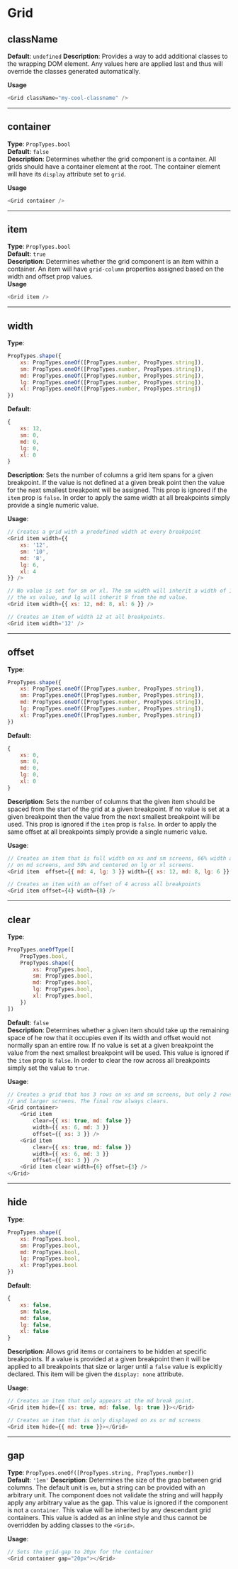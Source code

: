 # Grid

## className

**Default**: `undefined`
**Description**: Provides a way to add additional classes to the wrapping DOM
element. Any values here are applied last and thus will override the classes
generated automatically.

**Usage**

```Javascript
<Grid className="my-cool-classname" />
```

---

## container

**Type**: `PropTypes.bool`  
**Default**: `false`  
**Description**: Determines whether the grid component is a container. All grids
should have a container element at the root. The container element will have its
`display` attribute set to `grid`.

**Usage**

```Javascript
<Grid container />
```

---

## item

**Type**: `PropTypes.bool`  
**Default**: `true`  
**Description**: Determines whether the grid component is an item within a container.
An item will have `grid-column` properties assigned based on the width and offset
prop values.  
**Usage**

```Javascript
<Grid item />
```

---

## width

**Type**:

```Javascript
PropTypes.shape({
    xs: PropTypes.oneOf([PropTypes.number, PropTypes.string]),
    sm: PropTypes.oneOf([PropTypes.number, PropTypes.string]),
    md: PropTypes.oneOf([PropTypes.number, PropTypes.string]),
    lg: PropTypes.oneOf([PropTypes.number, PropTypes.string]),
    xl: PropTypes.oneOf([PropTypes.number, PropTypes.string])
})
```

**Default**:

```Javascript
{
    xs: 12,
    sm: 0,
    md: 0,
    lg: 0,
    xl: 0
}
```

**Description**: Sets the number of columns a grid item spans for a given breakpoint.
If the value is not defined at a given break point then the value for the next
smallest breakpoint will be assigned. This prop is ignored if the `item` prop is
`false`. In order to apply the same width at all breakpoints simply provide a single
numeric value.

**Usage**:

```Javascript
// Creates a grid with a predefined width at every breakpoint
<Grid item width={{
    xs: '12',
    sm: '10',
    md: '8',
    lg: 6,
    xl: 4
}} />

// No value is set for sm or xl. The sm width will inherit a width of 12 from
// the xs value, and lg will inherit 8 from the md value.
<Grid item width={{ xs: 12, md: 8, xl: 6 }} />

// Creates an item of width 12 at all breakpoints.
<Grid item width='12' />
```

---

## offset

**Type**:

```Javascript
PropTypes.shape({
    xs: PropTypes.oneOf([PropTypes.number, PropTypes.string]),
    sm: PropTypes.oneOf([PropTypes.number, PropTypes.string]),
    md: PropTypes.oneOf([PropTypes.number, PropTypes.string]),
    lg: PropTypes.oneOf([PropTypes.number, PropTypes.string]),
    xl: PropTypes.oneOf([PropTypes.number, PropTypes.string])
})
```

**Default**:

```Javascript
{
    xs: 0,
    sm: 0,
    md: 0,
    lg: 0,
    xl: 0
}
```

**Description**: Sets the number of columns that the given item should be spaced from
the start of the grid at a given breakpoint. If no value is set at a given breakpoint
then the value from the next smallest breakpoint will be used. This prop is ignored
if the `item` prop is `false`. In order to apply the same offset at all breakpoints
simply provide a single numeric value.

**Usage**:

```Javascript
// Creates an item that is full width on xs and sm screens, 66% width and centered
// on md screens, and 50% and centered on lg or xl screens.
<Grid item  offset={{ md: 4, lg: 3 }} width={{ xs: 12, md: 8, lg: 6 }} />

// Creates an item with an offset of 4 across all breakpoints
<Grid item offset={4} width={8} />
```

---

## clear

**Type**:

```Javascript
PropTypes.oneOfType([
    PropTypes.bool,
    PropTypes.shape({
        xs: PropTypes.bool,
        sm: PropTypes.bool,
        md: PropTypes.bool,
        lg: PropTypes.bool,
        xl: PropTypes.bool,
    })
])
```

**Default**: `false`  
**Description**: Determines whether a given item should take up the remaining space
of he row that it occupies even if its width and offset would not normally span an
entire row. If no value is set at a given breakpoint the value from the next
smallest breakpoint will be used. This value is ignored if the `item` prop is
`false`. In order to clear the row across all breakpoints simply set the value to
`true`.

**Usage**:

```Javascript
// Creates a grid that has 3 rows on xs and sm screens, but only 2 rows on md
// and larger screens. The final row always clears.
<Grid container>
    <Grid item
        clear={{ xs: true, md: false }}
        width={{ xs: 6, md: 3 }}
        offset={{ xs: 3 }} />
    <Grid item
        clear={{ xs: true, md: false }}
        width={{ xs: 6, md: 3 }}
        offset={{ xs: 3 }} />
    <Grid item clear width={6} offset={3} />
</Grid>
```

---

## hide

**Type**:

```Javascript
PropTypes.shape({
    xs: PropTypes.bool,
    sm: PropTypes.bool,
    md: PropTypes.bool,
    lg: PropTypes.bool,
    xl: PropTypes.bool
})
```

**Default**:

```Javascript
{
    xs: false,
    sm: false,
    md: false,
    lg: false,
    xl: false
}
```

**Description**: Allows grid items or containers to be hidden at specific breakpoints.
If a value is provided at a given breakpoint then it will be applied to all breakpoints
that size or larger until a `false` value is explicitly declared. This item will be
given the `display: none` attribute.

**Usage**:

```Javascript
// Creates an item that only appears at the md break point.
<Grid item hide={{ xs: true, md: false, lg: true }}></Grid>

// Creates an item that is only displayed on xs or md screens
<Grid item hide={{ md: true }}></Grid>
```

---

## gap

**Type**: `PropTypes.oneOf([PropTypes.string, PropTypes.number])`  
**Default**: `'1em'`
**Description**: Determines the size of the grap between grid columns. The default
unit is `em`, but a string can be provided with an arbitrary unit. The component
does not validate the string and will happily apply any arbitrary value as the gap.
This value is ignored if the component is not a `container`. This value will be
inherited by any descendant grid containers. This value is added as an inline
style and thus cannot be overridden by adding classes to the `<Grid>`.

**Usage**:

```Javascript
// Sets the grid-gap to 20px for the container
<Grid container gap="20px"></Grid>
```
